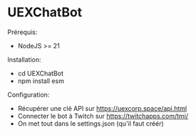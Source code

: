 # UEXChatBot
Prérequis:
* NodeJS >= 21

Installation:
* cd UEXChatBot
* npm install esm

Configuration:
* Récupérer une clé API sur https://uexcorp.space/api.html
* Connecter le bot à Twitch sur https://twitchapps.com/tmi/
* On met tout dans le settings.json (qu'il faut créér)
